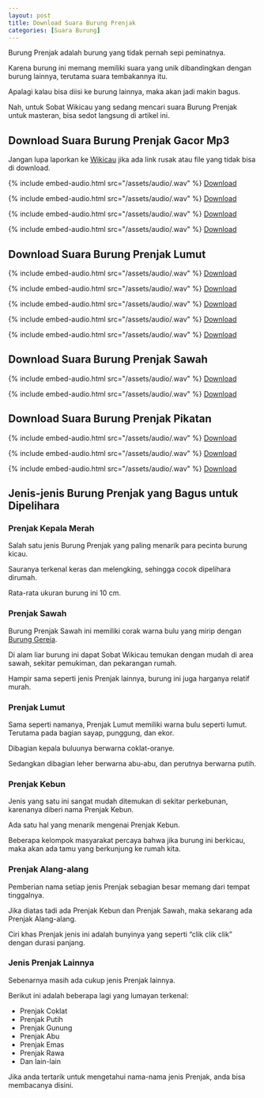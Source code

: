 ```yaml
---
layout: post
title: Download Suara Burung Prenjak
categories: [Suara Burung]
---
```


Burung Prenjak adalah burung yang tidak pernah sepi peminatnya.

Karena burung ini memang memiliki suara yang unik dibandingkan dengan burung lainnya, terutama suara tembakannya itu.

Apalagi kalau bisa diisi ke burung lainnya, maka akan jadi makin bagus.

Nah, untuk Sobat Wikicau yang sedang mencari suara Burung Prenjak untuk masteran, bisa sedot langsung di artikel ini.

## Download Suara Burung Prenjak Gacor Mp3

Jangan lupa laporkan ke [Wikicau](https://facebook.com/wikicau) jika ada link rusak atau file yang tidak bisa di download.

{% include embed-audio.html src="/assets/audio/<audio-source-name>.wav" %}
[Download](https://bit.ly/2RrGZXy)

{% include embed-audio.html src="/assets/audio/<audio-source-name>.wav" %}
[Download](https://bit.ly/2IXA7gY)

{% include embed-audio.html src="/assets/audio/<audio-source-name>.wav" %}
[Download](https://bit.ly/31NMCEk)

{% include embed-audio.html src="/assets/audio/<audio-source-name>.wav" %}
[Download](https://bit.ly/2XjShTl)

## Download Suara Burung Prenjak Lumut

{% include embed-audio.html src="/assets/audio/<audio-source-name>.wav" %}
[Download](https://bit.ly/2MZAT24)

{% include embed-audio.html src="/assets/audio/<audio-source-name>.wav" %}
[Download](https://bit.ly/2IukuOJ)

{% include embed-audio.html src="/assets/audio/<audio-source-name>.wav" %}
[Download](https://bit.ly/2FpkPjZ)

{% include embed-audio.html src="/assets/audio/<audio-source-name>.wav" %}
[Download](https://bit.ly/2Y2tDne)

{% include embed-audio.html src="/assets/audio/<audio-source-name>.wav" %}
[Download](https://bit.ly/2FrPNIm)

## Download Suara Burung Prenjak Sawah

{% include embed-audio.html src="/assets/audio/<audio-source-name>.wav" %}
[Download](https://bit.ly/2Xv3ccA)

{% include embed-audio.html src="/assets/audio/<audio-source-name>.wav" %}
[Download](https://bit.ly/2WXEemL)

## Download Suara Burung Prenjak Pikatan

{% include embed-audio.html src="/assets/audio/<audio-source-name>.wav" %}
[Download](https://bit.ly/2ZDKWLS)

{% include embed-audio.html src="/assets/audio/<audio-source-name>.wav" %}
[Download](https://bit.ly/2IZAIyu)

{% include embed-audio.html src="/assets/audio/<audio-source-name>.wav" %}
[Download](https://bit.ly/31PXl0T)

## Jenis-jenis Burung Prenjak yang Bagus untuk Dipelihara

### Prenjak Kepala Merah

Salah satu jenis Burung Prenjak yang paling menarik para pecinta burung kicau.

Sauranya terkenal keras dan melengking, sehingga cocok dipelihara dirumah.

Rata-rata ukuran burung ini 10 cm.

### Prenjak Sawah

Burung Prenjak Sawah ini memiliki corak warna bulu yang mirip dengan [Burung Gereja](https://wikicau.com/burung-gereja/).

Di alam liar burung ini dapat Sobat Wikicau temukan dengan mudah di area sawah, sekitar pemukiman, dan pekarangan rumah.

Hampir sama seperti jenis Prenjak lainnya, burung ini juga harganya relatif murah.

### Prenjak Lumut

Sama seperti namanya, Prenjak Lumut memiliki warna bulu seperti lumut. Terutama pada bagian sayap, punggung, dan ekor.

Dibagian kepala buluunya berwarna coklat-oranye.

Sedangkan dibagian leher berwarna abu-abu, dan perutnya berwarna putih.

### Prenjak Kebun

Jenis yang satu ini sangat mudah ditemukan di sekitar perkebunan, karenanya diberi nama Prenjak Kebun.

Ada satu hal yang menarik mengenai Prenjak Kebun.

Beberapa kelompok masyarakat percaya bahwa jika burung ini berkicau, maka akan ada tamu yang berkunjung ke rumah kita.

### Prenjak Alang-alang

Pemberian nama setiap jenis Prenjak sebagian besar memang dari tempat tinggalnya.

Jika diatas tadi ada Prenjak Kebun dan Prenjak Sawah, maka sekarang ada Prenjak Alang-alang.

Ciri khas Prenjak jenis ini adalah bunyinya yang seperti “clik clik clik” dengan durasi panjang.

### Jenis Prenjak Lainnya

Sebenarnya masih ada cukup jenis Prenjak lainnya.

Berikut ini adalah beberapa lagi yang lumayan terkenal:

- Prenjak Coklat
- Prenjak Putih
- Prenjak Gunung
- Prenjak Abu
- Prenjak Emas
- Prenjak Rawa
- Dan lain-lain

Jika anda tertarik untuk mengetahui nama-nama jenis Prenjak, anda bisa membacanya disini.

